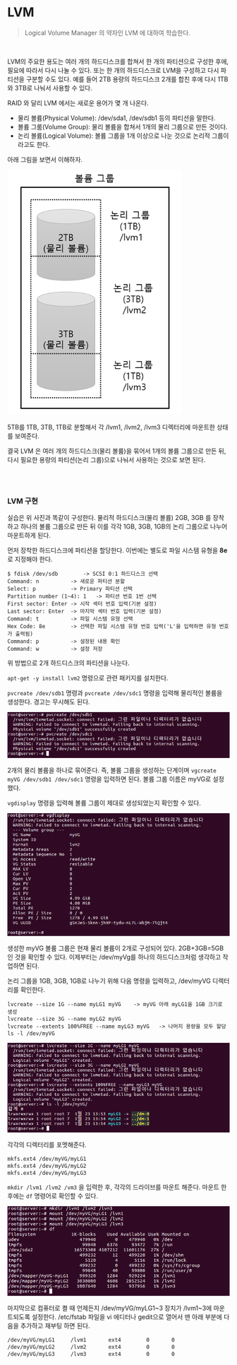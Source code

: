 # LVM

> Logical Volume Manager 의 약자인 LVM 에 대하여 학습한다.

<br>

LVM의 주요한 용도는 여러 개의 하드디스크를 합쳐서 한 개의 파티션으로 구성한 후에, 필요에 따라서 다시 나눌 수 있다. 또는 한 개의 하드디스크로 LVM을 구성하고 다시 파티션을 구분할 수도 있다. 예를 들어 2TB 용량의 하드디스크 2개를 합친 후에 다시 1TB와 3TB로 나눠서 사용할 수 있다.

RAID 와 달리 LVM 에서는 새로운 용어가 몇 개 나온다.

* 물리 볼륨(Physical Volume): /dev/sda1, /dev/sdb1 등의 파티션을 말한다.
* 볼륨 그룸(Volume Group): 물리 볼륨을 합쳐서 1개의 물리 그룹으로 만든 것이다.
* 논리 볼륨(Logical Volume): 볼륨 그룹을 1개 이상으로 나눈 것으로 논리적 그룹이라고도 한다.

아래 그림을 보면서 이해하자.

<img src="../img/Linux/LVM1.PNG" alt="LVM1" style="zoom:80%;" />



5TB를 1TB, 3TB, 1TB로 분할해서 각 /lvm1, /lvm2, /lvm3 디렉터리에 마운트한 상태를 보여준다.

결국 LVM 은 여러 개의 하드디스크(물리 볼륨)을 묶어서 1개의 볼륨 그룹으로 만든 뒤, 다시 필요한 용량의 파티션(논리 그룹)으로 나눠서 사용하는 것으로 보면 된다.

<br>

<br>

### LVM 구현

실습은 위 사진과 똑같이 구성한다. 물리적 하드디스크(물리 볼륨) 2GB, 3GB 를 장착하고 하나의 볼륨 그룹으로 만든 뒤 이를 각각 1GB, 3GB, 1GB의 논리 그룹으로 나누어 마운트하게 된다. 

먼저 장착한 하드디스크에 파티션을 할당한다. 이번에는 별도로 파일 시스템 유형을 **8e** 로 지정해야 한다.

```shell
$ fdisk /dev/sdb		-> SCSI 0:1 하드디스크 선택
Command: n			-> 새로운 파티션 분할
Select: p			-> Primary 파티션 선택
Partition number (1~4): 1	-> 파티션 번호 1번 선택
First sector: Enter	-> 시작 섹터 번호 입력(기본 설정)
Last sector: Enter	-> 마지막 섹터 번호 입력(기본 설정)
Command: t			-> 파일 시스템 유형 선택
Hex Code: 8e		-> 선택한 파일 시스템 유형 번호 입력('L'을 입력하면 유형 번호가 출력됨)
Command: p			-> 설정된 내용 확인
Command: w			-> 설정 저장
```

위 방법으로 2개 하드디스크의 파티션을 나눈다. 

`apt-get -y install lvm2` 명령으로 관련 패키지를 설치한다.

`pvcreate /dev/sdb1` 명령과 `pvcreate /dev/sdc1` 명령을 입력해 물리적인 볼륨을 생성한다. 경고는 무시해도 된다.

![LVM2](../img/Linux/LVM2.PNG)

2개의 물리 볼륨을 하나로 묶어준다. 즉, 볼륨 그룹을 생성하는 단계이며 `vgcreate myVG /dev/sdb1 /dev/sdc1` 명령을 입력하면 된다. 볼륨 그룹 이름은 myVG로 설정했다.

`vgdisplay` 명령을 입력해 볼륨 그룹이 제대로 생성되었는지 확인할 수 있다.

 ![LVM3](../img/Linux/LVM3.PNG)

생성한 myVG 볼륨 그룹은 현재 물리 볼륨이 2개로 구성되어 있다. 2GB+3GB=5GB 인 것을 확인할 수 있다. 이제부터는 /dev/myVg를 하나의 하드디스크처럼 생각하고 작업하면 된다.

논리 그룹을 1GB, 3GB, 1GB로 나누기 위해 다음 명령을 입력하고, /dev/myVG 디렉터리를 확인한다.

```
lvcreate --size 1G --name myLG1 myVG	-> myVG 아래 myLG1을 1GB 크기로 생성
lvcreate --size 3G --name myLG2 myVG
lvcreate --extents 100%FREE --name myLG3 myVG	-> 나머지 용량을 모두 할당
ls -l /dev/myVG
```

![LVM4](../img/Linux/LVM4.PNG)

각각의 디렉터리를 포멧해준다.

```
mkfs.ext4 /dev/myVG/myLG1
mkfs.ext4 /dev/myVG/myLG2
mkfs.ext4 /dev/myVG/myLG3
```

`mkdir /lvm1 /lvm2 /vm3` 을 입력한 후, 각각의 드라이브를 마운트 해준다. 마운트 한 후에는 `df` 명령어로 확인할 수 있다.

![LVM5](../img/Linux/LVM5.PNG)

마지막으로 컴퓨터로 켤 때 언제든지 /dev/myVG/myLG1&#126;3 장치가 /lvm1&#126;3에 마운트되도록 설정한다. /etc/fstab 파일을 vi 에디터나 gedit으로 열어서 맨 아래 부분에 다음을 추가하고 재부팅 하면 된다.

```
/dev/myVG/myLG1		/lvm1		ext4		0		0
/dev/myVG/myLG2		/lvm2		ext4		0		0
/dev/myVG/myLG3		/lvm3		ext4		0		0
```
